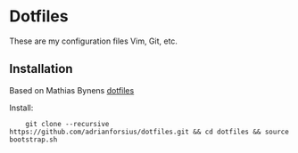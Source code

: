 # Dotfiles

These are my configuration files Vim, Git, etc.

## Installation

Based on Mathias Bynens [dotfiles](https://github.com/mathiasbynens/dotfiles)

Install:

        git clone --recursive https://github.com/adrianforsius/dotfiles.git && cd dotfiles && source bootstrap.sh
